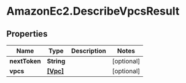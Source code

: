 # AmazonEc2.DescribeVpcsResult

## Properties

Name | Type | Description | Notes
------------ | ------------- | ------------- | -------------
**nextToken** | **String** |  | [optional] 
**vpcs** | [**[Vpc]**](Vpc.md) |  | [optional] 


